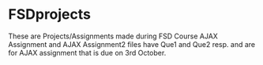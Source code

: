 # FSDprojects
These are Projects/Assignments made during FSD Course
AJAX Assignment and AJAX Assignment2 files have Que1 and Que2 resp. and are for AJAX assignment that is due on 3rd October.
